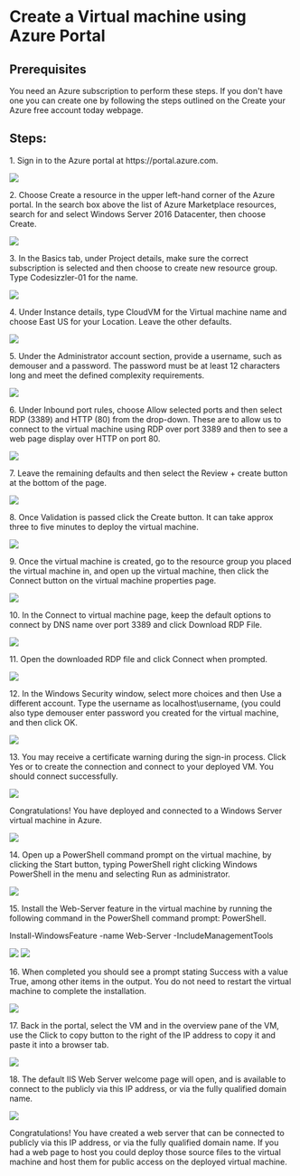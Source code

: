 <h1>Create a Virtual machine using Azure Portal </h1>

<h2>Prerequisites</h2>
<p>You need an Azure subscription to perform these steps. If you don't have one you can create one by following the steps outlined on the Create your Azure free account today webpage.</p>

<h2>Steps:</h2>
<p>1. Sign in to the Azure portal at https://portal.azure.com. </p>
<img src="https://codesizzlergit.blob.core.windows.net/az203-001/1.png"/>
<p>2. Choose Create a resource in the upper left-hand corner of the Azure portal. In the search box above the list of Azure Marketplace resources, search for and select Windows Server 2016 Datacenter, then choose Create. </p>
<img src="https://codesizzlergit.blob.core.windows.net/az203-001/2.png"/>
<p>3. In the Basics tab, under Project details, make sure the correct subscription is selected and then choose to create new resource group. Type Codesizzler-01 for the name.</p>
<img src="https://codesizzlergit.blob.core.windows.net/az203-001/3.png"/>
<p>4. Under Instance details, type CloudVM for the Virtual machine name and choose East US for your Location. Leave the other defaults.</p>
<img src="https://codesizzlergit.blob.core.windows.net/az203-001/4.png"/>
<p>5. Under the Administrator account section, provide a username, such as demouser and a password. The password must be at least 12 characters long and meet the defined complexity requirements.</p>
<img src="https://codesizzlergit.blob.core.windows.net/az203-001/5.png"/>
<p>6. Under Inbound port rules, choose Allow selected ports and then select RDP (3389) and HTTP (80) from the drop-down. These are to allow us to connect to the virtual machine using RDP over port 3389 and then to see a web page display over HTTP on port 80.</p>
<img src="https://codesizzlergit.blob.core.windows.net/az203-001/6.png"/>
<p>7. Leave the remaining defaults and then select the Review + create button at the bottom of the page.</p>
<img src="https://codesizzlergit.blob.core.windows.net/az203-001/7.png"/>
<p>8. Once Validation is passed click the Create button. It can take approx three to five minutes to deploy the virtual machine. </p>
<img src="https://codesizzlergit.blob.core.windows.net/az203-001/8.png"/>
<p>9. Once the virtual machine is created, go to the resource group you placed the virtual machine in, and open up the virtual machine, then click the Connect button on the virtual machine properties page.</p>
<img src="https://codesizzlergit.blob.core.windows.net/az203-001/9.png"/>
<p>10. In the Connect to virtual machine page, keep the default options to connect by DNS name over port 3389 and click Download RDP File. </p>
<img src="https://codesizzlergit.blob.core.windows.net/az203-001/10.png"/>
<p>11. Open the downloaded RDP file and click Connect when prompted.</p>
<img src="https://codesizzlergit.blob.core.windows.net/az203-001/11.png"/>
<p>12. In the Windows Security window, select more choices and then Use a different account. Type the username as localhost\username, (you could also type demouser enter password you created for the virtual machine, and then click OK.</p>
<img src="https://codesizzlergit.blob.core.windows.net/az203-001/12.png"/>
<p>13. You may receive a certificate warning during the sign-in process. Click Yes or to create the connection and connect to your deployed VM. You should connect successfully.</p>
<img src="https://codesizzlergit.blob.core.windows.net/az203-001/13.png"/>
 <p>Congratulations! You have deployed and connected to a Windows Server virtual machine in Azure.</p>
<img src="https://codesizzlergit.blob.core.windows.net/az203-001/14.png"/>
<p>14. Open up a PowerShell command prompt on the virtual machine, by clicking the Start button, typing PowerShell right clicking Windows PowerShell in the menu and selecting Run as administrator.</p>
<img src="https://codesizzlergit.blob.core.windows.net/az203-001/15.png"/>
<p>15. Install the Web-Server feature in the virtual machine by running the following command in the PowerShell command prompt: PowerShell.</p>
 <p>Install-WindowsFeature -name Web-Server -IncludeManagementTools</p>
<img src="https://codesizzlergit.blob.core.windows.net/az203-001/16.png"/>
<img src="https://codesizzlergit.blob.core.windows.net/az203-001/16.1.png"/>
<p>16. When completed you should see a prompt stating Success with a value True, among other items in the output. You do not need to restart the virtual machine to complete the installation.</p>
<img src="https://codesizzlergit.blob.core.windows.net/az203-001/17.png"/>
<p>17. Back in the portal, select the VM and in the overview pane of the VM, use the Click to copy button to the right of the IP address to copy it and paste it into a browser tab.</p>
<img src="https://codesizzlergit.blob.core.windows.net/az203-001/18.png"/>
<p>18. The default IIS Web Server welcome page will open, and is available to connect to the publicly via this IP address, or via the fully qualified domain name.</p>
<img src="https://codesizzlergit.blob.core.windows.net/az203-001/19.png"/>
<p>Congratulations! You have created a web server that can be connected to publicly via this IP address, or via the fully qualified domain name. If you had a web page to host you could deploy those source files to the virtual machine and host them for public access on the deployed virtual machine.</p>













